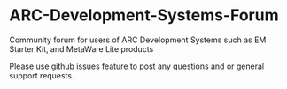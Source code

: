 ARC-Development-Systems-Forum
=============================

Community forum for users of ARC Development Systems such as EM Starter Kit, and MetaWare Lite products

Please use github issues feature to post any questions and or general support requests. 
